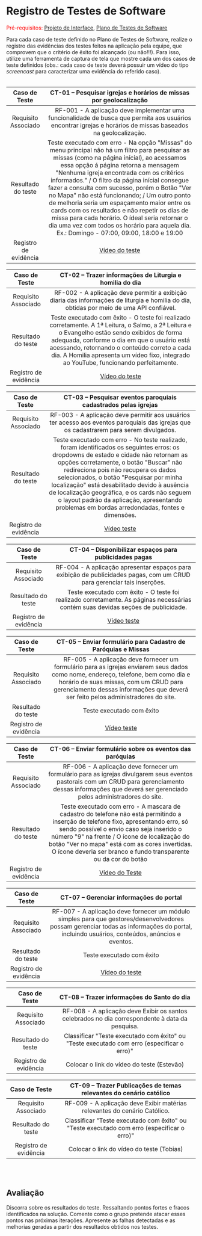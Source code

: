 # Registro de Testes de Software

<span style="color:red">Pré-requisitos: <a href="3-Projeto de Interface.md"> Projeto de Interface</a></span>, <a href="8-Plano de Testes de Software.md"> Plano de Testes de Software</a>

Para cada caso de teste definido no Plano de Testes de Software, realize o registro das evidências dos testes feitos na aplicação pela equipe, que comprovem que o critério de êxito foi alcançado (ou não!!!). Para isso, utilize uma ferramenta de captura de tela que mostre cada um dos casos de teste definidos (obs.: cada caso de teste deverá possuir um vídeo do tipo _screencast_ para caracterizar uma evidência do referido caso). <br><br>



| **Caso de Teste** 	| **CT-01 – Pesquisar igrejas e horários de missas por geolocalização** 	|
|:---:	|:---:	|
|	Requisito Associado 	| RF-001 - A aplicação deve implementar uma funcionalidade de busca que permita aos usuários encontrar igrejas e horários de missas baseados na geolocalização. |
|Resultado do teste | Teste executado com erro - Na opção "Missas" do menu principal não há um filtro para pesquisar as missas (como na página inícial), ao acessamos essa opção á página retorna a mensagem "Nenhuma igreja encontrada com os critérios informados." / O filtro da página inícial consegue fazer a consulta com sucesso, porém o Botão "Ver no Mapa" não está funcionando; / Um outro ponto de melhoria seria um espaçamento maior entre os cards com os resultados e não repetir os dias de missa para cada horário. O ídeal seria retornar o dia uma vez com todos os horário para aquela dia. Ex.: Domingo - 07:00, 09:00, 18:00 e 19:00 |
|Registro de evidência | [Vídeo do teste](https://github.com/ICEI-PUC-Minas-PMV-ADS/pmv-ads-2024-2-e2-proj-int-t7-portal-catolicos-do-brasil/blob/main/presentation/Teste%20busca%20Igrejas%20e%20Missas.mp4)|

| **Caso de Teste** 	| **CT-02 – Trazer informações de Liturgia e homilia do dia** 	|
|:---:	|:---:	|
|	Requisito Associado 	| RF-002 - A aplicação deve permitir a exibição diaria das informações de liturgia e homilia do dia, obtidas por meio de uma API confiável. |
|Resultado do teste | Teste executado com êxito - O teste foi realizado corretamente. A 1ª Leitura, o Salmo, a 2ª Leitura e o Evangelho estão sendo exibidos de forma adequada, conforme o dia em que o usuário está acessando, retornando o conteúdo correto a cada dia. A Homilia apresenta um vídeo fixo, integrado ao YouTube, funcionando perfeitamente.  |
|Registro de evidência | [Vídeo do teste](https://github.com/ICEI-PUC-Minas-PMV-ADS/pmv-ads-2024-2-e2-proj-int-t7-portal-catolicos-do-brasil/blob/aabdac5a03d2cd8f2f37d372fb7b77fa2300182b/presentation/Teste%20exibir%20Homilia%20e%20Liturgia.mp4) |

| **Caso de Teste** 	| **CT-03 – Pesquisar eventos paroquiais cadastrados pelas igrejas** 	|
|:---:	|:---:	|
|	Requisito Associado 	| RF-003 - A aplicação deve permitir aos usuários ter acesso aos eventos paroquiais das igrejas que os cadastrarem para serem divulgados. |
|Resultado do teste | Teste executado com erro - No teste realizado, foram identificados os seguintes erros: os dropdowns de estado e cidade não retornam as opções corretamente, o botão "Buscar" não redireciona pois não recupera os dados selecionados, o botão "Pesquisar por minha localização" está desabilitado devido à ausência de localização geográfica, e os cards não seguem o layout padrão da aplicação, apresentando problemas em bordas arredondadas, fontes e dimensões. |
|Registro de evidência | [Vídeo teste](https://github.com/ICEI-PUC-Minas-PMV-ADS/pmv-ads-2024-2-e2-proj-int-t7-portal-catolicos-do-brasil/blob/main/presentation/Teste%20Pesquisa%20Eventos.mp4) |

| **Caso de Teste** 	| **CT-04 – Disponibilizar espaços para publicidades pagas** 	|
|:---:	|:---:	|
|	Requisito Associado 	| RF-004 - A aplicação apresentar espaços para exibição de publicidades pagas, com um CRUD para gerenciar tais inserções. |
|Resultado do teste | Teste executado com êxito - O teste foi realizado corretamente. As páginas necessárias contém suas devidas seções de publicidade. |
|Registro de evidência | [Vídeo teste](https://github.com/ICEI-PUC-Minas-PMV-ADS/pmv-ads-2024-2-e2-proj-int-t7-portal-catolicos-do-brasil/blob/main/presentation/Teste%20Publicidades.mp4) |

| **Caso de Teste** 	| **CT-05 – Enviar formulário para Cadastro de Paróquias e Missas** 	|
|:---:	|:---:	|
|	Requisito Associado 	| RF-005 - A aplicação deve fornecer um formulário para as igrejas enviarem seus dados como nome, endereço, telefone, bem como dia e horário de suas missas, com um CRUD para gerenciamento dessas informações que deverá ser feito pelos administradores do site. |
|Resultado do teste | Teste executado com êxito |
|Registro de evidência | [Vídeo teste](https://github.com/ICEI-PUC-Minas-PMV-ADS/pmv-ads-2024-2-e2-proj-int-t7-portal-catolicos-do-brasil/blob/main/presentation/Teste%20formul%C3%A1rio%20para%20cadastro%20de%20par%C3%B3quias%20e%20missas.mp4) |

| **Caso de Teste** 	| **CT-06 – Enviar formulário sobre os eventos das paróquias** 	|
|:---:	|:---:	|
|	Requisito Associado 	| RF-006 - A aplicação deve fornecer um formulário para as igrejas divulgarem seus eventos pastorais com um CRUD para gerenciamento dessas informações que deverá ser gerenciado pelos administradores do site. |
|Resultado do teste | Teste executado com erro - A mascara de cadastro do telefone não está permitindo a inserção de telefone fixo, apresentando erro, só sendo possível o envio caso seja inserido o número "9" na frente / O ícone de localização do botão "Ver no mapa" está com as cores invertidas. O ícone deveria ser branco e fundo transparente ou da cor do botão |
|Registro de evidência | [Vídeo do Teste](https://github.com/ICEI-PUC-Minas-PMV-ADS/pmv-ads-2024-2-e2-proj-int-t7-portal-catolicos-do-brasil/blob/main/presentation/Teste%20Cadastro%20Eventos.mp4) |

| **Caso de Teste** 	| **CT-07 – Gerenciar informações do portal** 	|
|:---:	|:---:	|
|	Requisito Associado 	| RF-007 - A aplicação deve fornecer um módulo simples para que gestores/desenvolvedores possam gerenciar todas as informações do portal, incluindo usuários, conteúdos, anúncios e eventos. |
|Resultado do teste | Teste executado com êxito |
|Registro de evidência | [Vídeo do teste](https://github.com/ICEI-PUC-Minas-PMV-ADS/pmv-ads-2024-2-e2-proj-int-t7-portal-catolicos-do-brasil/blob/main/presentation/Apresenta%C3%A7%C3%A3o%20Gerenciador%20Banco%20de%20Dados.mp4)|

| **Caso de Teste** 	| **CT-08 – Trazer informações do Santo do dia** 	|
|:---:	|:---:	|
|	Requisito Associado 	| RF-008 - A aplicação deve Exibir os santos celebrados no dia correspondente à data da pesquisa.|
|Resultado do teste | Classificar "Teste executado com êxito" ou "Teste executado com erro (especificar o erro)" |
|Registro de evidência | Colocar o link do vídeo do teste (Estevão) |

| **Caso de Teste** 	| **CT-09 – Trazer Publicações de temas relevantes do cenário católico** 	|
|:---:	|:---:	|
|	Requisito Associado 	| RF-009 - A aplicação deve Exibir matérias relevantes do cenário Católico.|
|Resultado do teste | Classificar "Teste executado com êxito" ou "Teste executado com erro (especificar o erro)" |
|Registro de evidência | Colocar o link do vídeo do teste (Tobias) |

<br><br>

## Avaliação

Discorra sobre os resultados do teste. Ressaltando pontos fortes e fracos identificados na solução. Comente como o grupo pretende atacar esses pontos nas próximas iterações. Apresente as falhas detectadas e as melhorias geradas a partir dos resultados obtidos nos testes.

<!--
> **Links Úteis**:
> - [Ferramentas de Test para Java Script](https://geekflare.com/javascript-unit-testing/)
-->
